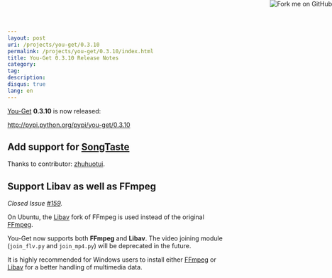 ```yaml
---
layout: post
uri: /projects/you-get/0.3.10
permalink: /projects/you-get/0.3.10/index.html
title: You-Get 0.3.10 Release Notes
category:
tag:
description:
disqus: true
lang: en
---
```


[You-Get](https://github.com/soimort/you-get) __0.3.10__ is now released:

<http://pypi.python.org/pypi/you-get/0.3.10>



## Add support for [SongTaste](http://www.songtaste.com)

Thanks to contributor: [zhuhuotui](https://github.com/codepongo).



## Support Libav as well as FFmpeg

_Closed Issue [#159](https://github.com/soimort/you-get/issues/159)._

On Ubuntu, the [Libav](http://libav.org/) fork of FFmpeg is used instead of the original [FFmpeg](http://www.ffmpeg.org/).

You-Get now supports both __FFmpeg__ and __Libav__. The video joining module (`join_flv.py` and `join_mp4.py`) will be deprecated in the future.

It is highly recommended for Windows users to install either [FFmpeg](http://www.ffmpeg.org/download.html) or [Libav](http://libav.org/download.html) for a better handling of multimedia data.



<a href="https://github.com/soimort/you-get"><img style="position: absolute; top: 0; right: 0; border: 0;" src="https://s3.amazonaws.com/github/ribbons/forkme_right_orange_ff7600.png" alt="Fork me on GitHub"></a>
